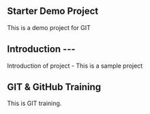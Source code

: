 ## Starter Demo Project
This is a demo project for GIT

## Introduction ---
Introduction of project - This is a sample project

## GIT & GitHub Training
This is GIT training.
